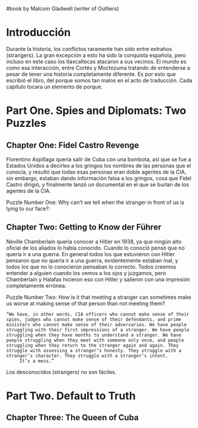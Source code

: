 #book by Malcom Gladwell (writer of Outliers)
# Introducción

Durante la historia, los conflictos raramente han sido entre extraños (strangers). La gran excepción a esto ha sido la conquista española, pero incluso en este caso los tlaxcaltecas atacaron a sus vecinos. El mundo es como esa interacción, entre Cortés y Moctezuma tratando de entenderse a pesar de tener una historia completamente diferente. Es por esto que escribió el libro, del porque somos tan malos en el acto de traducción. Cada capítulo tocara un elemento de porque. 

# Part One. Spies and Diplomats: Two Puzzles

## Chapter One: Fidel Castro Revenge

Florentino Aspillaga quería salir de Cuba con una bombota, así que se fue a Estados Unidos a decirles a los gringos los nombres de las personas que el conocía, y resultó que todas esas personas eran doble agentes de la CIA, sin embargo, estaban dando información falsa a los gringos, cosa que Fidel Castro dirigió, y finalmente lanzó un documental en el que se burlan de los agentes de la CIA.

Puzzle Number One: Why can’t we tell when the stranger in front of us is lying to our face?:

## Chapter Two: Getting to Know der Führer

Neville Chamberlain quería conocer a Hitler en 1938, ya que ningún alto oficial de los aliados lo había conocido. Cuando lo conoció pensó que no quería ir a una guerra. En general todos los que estuvieron con Hitler pensaron que no quería ir a una guerra, evidentemente estaban mal, y todos los que no lo conocieron pensaban lo correcto. Todos creemos entender a alguien cuando los vemos a los ojos y juzgamos, pero Chamberlain y Halafax hicieron eso con Hitler y salieron con una impresión completamente errónea. 

Puzzle Number Two: How is it that meeting a stranger can sometimes make us worse at making sense of that person than not meeting them?

	“We have, in other words, CIA officers who cannot make sense of their spies, judges who cannot make sense of their defendants, and prime ministers who cannot make sense of their adversaries. We have people struggling with their first impressions of a stranger. We have people struggling when they have months to understand a stranger. We have people struggling when they meet with someone only once, and people struggling when they return to the stranger again and again. They struggle with assessing a stranger’s honesty. They struggle with a stranger’s character. They struggle with a stranger’s intent.
         It’s a mess.”

Los desconocidos (strangers) no son fáciles. 

# Part Two. Default to Truth

## Chapter Three: The Queen of Cuba 

